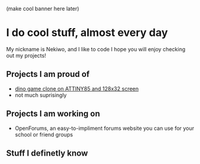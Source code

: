 (make cool banner here later)
# I do cool stuff, almost every day
My nickname is Nekiwo, and I like to code
I hope you will enjoy checking out my projects!
## Projects I am proud of
- [dino game clone on ATTINY85 and 128x32 screen](https://i.ibb.co/crjdNtD/ezgif-3-0ec488142282.gif)
- not much suprisingly
## Projects I am working on
- OpenForums, an easy-to-impliment forums website you can use for your school or friend groups
## Stuff I definetly know
